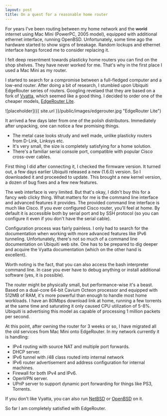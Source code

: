 ```yaml
---
layout: post
title: On a quest for a reasonable home router 
---
```


For years I've been routing between my home network and the <del>world</del> internet using Mac Mini (PowerPC, 2005 model), equipped with additional ethernet interface, running OpenBSD. Unfortunately, some time ago the hardware started to show signs of breakage. Random lockups and ethernet interface hangs forced me to consider replacing it.
<!-- more -->

I felt deep resentment towards plasticky home routers you can find on the shop shelves. They have never worked for me. That's why in the first place I used a Mac Mini as my router.

I started to search for a compromise between a full-fledged computer and a low-end router. After doing a bit of research, I stumbled upon Ubiquiti EdgeRouter series of routers. Googling revelaed that they are based on a fork of [Vyatta](http://en.wikipedia.org/wiki/Vyatta), which seemed like a good thing. I decided to order one of the cheaper models, [EdgeRouter Lite](https://www.ubnt.com/edgemax/edgerouter-lite/).

![placeholder]({{ site.url }}/public/images/edgerouter.jpg "EdgeRouter Lite")

It arrived a few days later from one of the polish distributors. Immediately after unpacking, one can notice a few promising things. 

- The metal case looks strudy and well made, unlike plasticky routers from D-Link, Linksys etc. 
- It's very small, the size is completely satisfying for a home solution.
- There's a familiar serial console port, compatible with popular Cisco cross-over cables.

First thing I did after connecting it, I checked the firmware version. It turned out, a few days earlier Ubiquiti released a new (1.6.0) version. So I downloaded it and proceeded to update. This brought a new kernel version, a dozen of bug fixes and a few new features.

The web interface is very limited. But that's okay, I didn't buy this for a fancy web clicky thing. What matters for me is the command line interface and advanced features it provides. The provided command line interface is much like Cisco. If you ever configured Cisco router, you'll feel at home. By default it is accessible both by serial port and by SSH protocol (so you can configure it even if you don't have the serial cable).

Configuration process was fairly painless. I only had to search for the documentation when working with more advanced features like IPv6 tunneling. Unfortunately, there's not so much of a command line documentation on Ubiquiti web site. One has to be prepared to dig deeper and acquire the Vyatta documentation (which on the other hand is excellent).

Worth noting is the fact, that you can also access the bash interpreter command line. In case you ever have to debug anything or install additional software (yes, it is possible).

The router might be physically small, but performance-wise it's a beast. Based on a dual-core 64-bit Cavium Octeon processor and equipped with 512MB of RAM, it's more powerful than enough to handle most home workloads. I have an 80Mbps download link at home, running a few torrents at the same time and saturating it only caused CPU utilization of 5-8%. Ubiquiti is advertising this model as capable of processing 1 million packets per second.

At this point, after owning the router for 3 weeks or so, I have migrated all the old services from Mac Mini onto EdgeRouter. In my network currently it is handling:

- IPv4 routing with source NAT and multiple port forwards.
- DHCP server.
- IPv6 tunnel with /48 class routed into internal network
- IPv6 router advertisement and address configuration for internal machines.
- Firewall for both IPv4 and IPv6.
- OpenVPN server.
- UPnP server to support dynamic port forwarding for things like PS3, Torrents.

If you don't like Vyatta, you can also run [NetBSD](http://blog.netbsd.org/tnf/entry/hands_on_experience_with_edgerouter) or [OpenBSD](http://www.openbsd.org/octeon.html) on it. 

So far I am completely satisfied with EdgeRouter.

